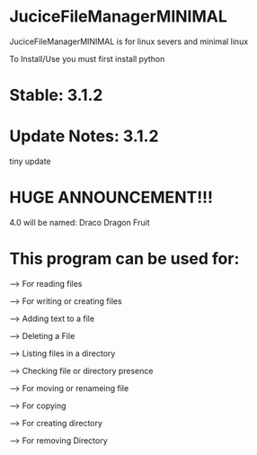 # JuciceFileManagerMINIMAL

JuciceFileManagerMINIMAL is for linux severs and minimal linux

To Install/Use you must first install python

# Stable: 3.1.2

# Update Notes: 3.1.2
tiny update

# HUGE ANNOUNCEMENT!!!
4.0 will be named:
Draco Dragon Fruit

# This program can be used for:

--> For reading files

--> For writing or creating files

--> Adding text to a file

--> Deleting a File

--> Listing files in a directory

--> Checking file or directory presence

--> For moving or renameing file

--> For copying

--> For creating directory

--> For removing Directory
